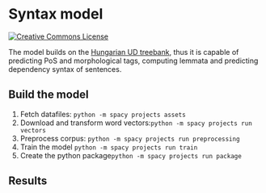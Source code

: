 # Syntax model


<a rel="license" href="https://creativecommons.org/licenses/by-nc-sa/4.0/"><img alt="Creative Commons License" style="border-width:0" src="https://i.creativecommons.org/l/by-nc-sa/4.0/88x31.png" /></a>



The model builds on the [Hungarian UD treebank](https://github.com/UniversalDependencies/UD_Hungarian-Szeged), thus it is capable of predicting PoS and morphological tags, computing lemmata and predicting dependency syntax of sentences.

## Build the model

1. Fetch datafiles: `python -m spacy projects assets`
1. Download and transform word vectors:`python -m spacy projects run vectors`
1. Preprocess corpus: `python -m spacy projects run preprocessing`
1. Train the model `python -m spacy projects run train`
1. Create the python package`python -m spacy projects run package`

## Results
